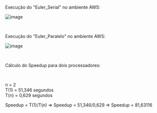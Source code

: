 Execução do "Euler_Serial" no ambiente AWS:

![image](https://github.com/BrunoEAH/Projeto_Final_Euler/assets/111454984/8c037d3f-2562-4644-b133-87b8e61eeff6)


<br>

Execução do "Euler_Paralelo" no ambiente AWS:

![image](https://github.com/BrunoEAH/Projeto_Final_Euler/assets/111454984/f6471005-6d82-4012-aa7a-b405ea1b43d7)

<br>

Cálculo do Speedup para dois processadores:

<br>

n = 2
<br>
T(1) = 51,346 segundos
<br>
T(n) = 0,629 segundos

Speedup = T(1)/T(n) => Speedup = 51,346/0,629 => Speedup = 81,63116

